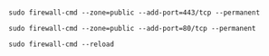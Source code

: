 ###
```
sudo firewall-cmd --zone=public --add-port=443/tcp --permanent
```
```
sudo firewall-cmd --zone=public --add-port=80/tcp --permanent
```
```
sudo firewall-cmd --reload
```
